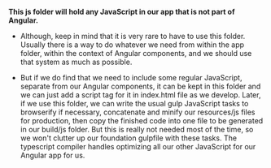 **This js folder will hold any JavaScript in our app that is not part of Angular.**

- Although, keep in mind that it is very rare to have to use this folder. Usually there is a way to do whatever we need from within the app folder, within the context of Angular components, and we should use that system as much as possible.

- But if we do find that we need to include some regular JavaScript, separate from our Angular components, it can be kept in this folder and we can just add a script tag for it in index.html file as we develop. Later, if we use this folder, we can write the usual gulp JavaScript tasks to browserify if necessary, concatenate and minify our resources/js files for production, then copy the finished code into one file to be generated in our build/js folder. But this is really not needed most of the time, so we won't clutter up our foundation gulpfile with these tasks. The typescript compiler handles optimizing all our other JavaScript for our Angular app for us.
